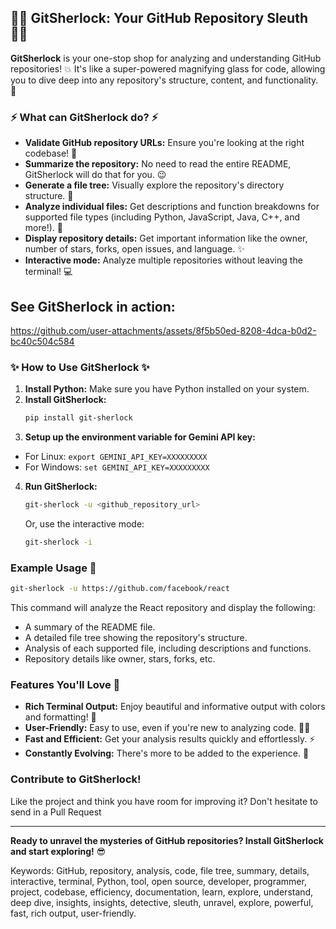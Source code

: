 ## 🕵️‍♀️ GitSherlock: Your GitHub Repository Sleuth 🕵️‍♀️

**GitSherlock** is your one-stop shop for analyzing and understanding GitHub repositories! 💥 It's like a super-powered magnifying glass for code, allowing you to dive deep into any repository's structure, content, and functionality. 🔭

### ⚡ What can GitSherlock do? ⚡

* **Validate GitHub repository URLs:**  Ensure you're looking at the right codebase! 🔐
* **Summarize the repository:** No need to read the entire README, GitSherlock will do that for you. 😉
* **Generate a file tree:**  Visually explore the repository's directory structure. 🌳
* **Analyze individual files:**  Get descriptions and function breakdowns for supported file types (including Python, JavaScript, Java, C++, and more!). 🧠
* **Display repository details:**  Get important information like the owner, number of stars, forks, open issues, and language. ✨
* **Interactive mode:**  Analyze multiple repositories without leaving the terminal! 💻

## See GitSherlock in action:

https://github.com/user-attachments/assets/8f5b50ed-8208-4dca-b0d2-bc40c504c584


### ✨ How to Use GitSherlock ✨

1. **Install Python:** Make sure you have Python installed on your system.
2. **Install GitSherlock:**
    ```bash
   pip install git-sherlock 
   ```
3. **Setup up the environment variable for Gemini API key:**
  - For Linux:
    ```export GEMINI_API_KEY=XXXXXXXXX```
  - For Windows:
    ```set GEMINI_API_KEY=XXXXXXXXX```
4. **Run GitSherlock:** 
   ```bash
   git-sherlock -u <github_repository_url>
   ```
   Or, use the interactive mode:
   ```bash
   git-sherlock -i 
   ```

### Example Usage 🚀

```bash
git-sherlock -u https://github.com/facebook/react
```

This command will analyze the React repository and display the following:

* A summary of the README file.
* A detailed file tree showing the repository's structure.
* Analysis of each supported file, including descriptions and functions.
* Repository details like owner, stars, forks, etc.

### Features You'll Love 🎉

* **Rich Terminal Output:**  Enjoy beautiful and informative output with colors and formatting! 🌈
* **User-Friendly:**  Easy to use, even if you're new to analyzing code. 🧑‍💻
* **Fast and Efficient:**  Get your analysis results quickly and effortlessly. ⚡️
* **Constantly Evolving:**  There's more to be added to the experience. 🚀

### Contribute to GitSherlock!

Like the project and think you have room for improving it? Don't hesitate to send in a Pull Request

---

**Ready to unravel the mysteries of GitHub repositories?  Install GitSherlock and start exploring!** 😎

Keywords: GitHub, repository, analysis, code, file tree, summary, details, interactive, terminal, Python, tool, open source, developer, programmer, project, codebase, efficiency, documentation, learn, explore, understand, deep dive, insights, insights, detective, sleuth, unravel, explore, powerful, fast, rich output, user-friendly.

